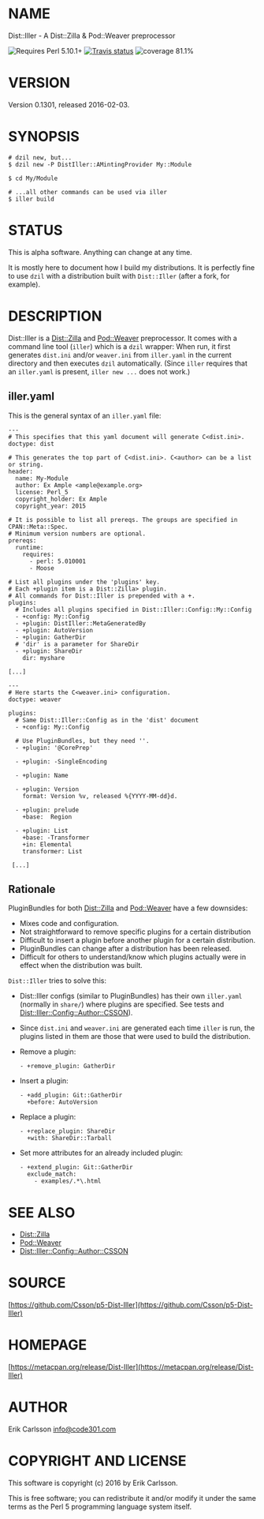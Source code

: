 # NAME

Dist::Iller - A Dist::Zilla & Pod::Weaver preprocessor

![Requires Perl 5.10.1+](https://img.shields.io/badge/perl-5.10.1+-brightgreen.svg) [![Travis status](https://api.travis-ci.org/Csson/p5-Dist-Iller.svg?branch=master)](https://travis-ci.org/Csson/p5-Dist-Iller) ![coverage 81.1%](https://img.shields.io/badge/coverage-81.1%-orange.svg)

# VERSION

Version 0.1301, released 2016-02-03.

# SYNOPSIS

    # dzil new, but...
    $ dzil new -P DistIller::AMintingProvider My::Module

    $ cd My/Module

    # ...all other commands can be used via iller
    $ iller build

# STATUS

This is alpha software. Anything can change at any time.

It is mostly here to document how I build my distributions. It is perfectly fine to use `dzil` with a distribution built with `Dist::Iller` (after a fork, for example).

# DESCRIPTION

Dist::Iller is a [Dist::Zilla](https://metacpan.org/pod/Dist::Zilla) and [Pod::Weaver](https://metacpan.org/pod/Pod::Weaver) preprocessor. It comes with a command line tool (`iller`) which is a `dzil` wrapper: When run, it first generates
`dist.ini` and/or `weaver.ini` from `iller.yaml` in the current directory and then executes `dzil` automatically. (Since `iller` requires that an `iller.yaml` is present, `iller new ...` does not work.)

## iller.yaml

This is the general syntax of an `iller.yaml` file:

    ---
    # This specifies that this yaml document will generate C<dist.ini>.
    doctype: dist

    # This generates the top part of C<dist.ini>. C<author> can be a list or string.
    header:
      name: My-Module
      author: Ex Ample <ample@example.org>
      license: Perl_5
      copyright_holder: Ex Ample
      copyright_year: 2015

    # It is possible to list all prereqs. The groups are specified in CPAN::Meta::Spec.
    # Minimum version numbers are optional.
    prereqs:
      runtime:
        requires:
          - perl: 5.010001
          - Moose

    # List all plugins under the 'plugins' key.
    # Each +plugin item is a Dist::Zilla> plugin.
    # All commands for Dist::Iller is prepended with a +.
    plugins:
      # Includes all plugins specified in Dist::Iller::Config::My::Config
      - +config: My::Config
      - +plugin: DistIller::MetaGeneratedBy
      - +plugin: AutoVersion
      - +plugin: GatherDir
      # 'dir' is a parameter for ShareDir
      - +plugin: ShareDir
        dir: myshare

    [...]

    ---
    # Here starts the C<weaver.ini> configuration.
    doctype: weaver

    plugins:
      # Same Dist::Iller::Config as in the 'dist' document
      - +config: My::Config

      # Use PluginBundles, but they need ''.
      - +plugin: '@CorePrep'

      - +plugin: -SingleEncoding

      - +plugin: Name

      - +plugin: Version
        format: Version %v, released %{YYYY-MM-dd}d.

      - +plugin: prelude
        +base:  Region

      - +plugin: List
        +base: -Transformer
        +in: Elemental
        transformer: List

     [...]

## Rationale

PluginBundles for both [Dist::Zilla](https://metacpan.org/pod/Dist::Zilla) and [Pod::Weaver](https://metacpan.org/pod/Pod::Weaver) have a few downsides:

- Mixes code and configuration.
- Not straightforward to remove specific plugins for a certain distribution
- Difficult to insert a plugin before another plugin for a certain distribution.
- PluginBundles can change after a distribution has been released.
- Difficult for others to understand/know which plugins actually were in effect when the distribution was built.

`Dist::Iller` tries to solve this:

- Dist::Iller configs (similar to PluginBundles) has their own `iller.yaml` (normally in `share/`) where plugins are specified. See tests and [Dist::Iller::Config::Author::CSSON](https://metacpan.org/pod/Dist::Iller::Config::Author::CSSON)).
- Since `dist.ini` and `weaver.ini` are generated each time `iller` is run, the plugins listed in them are those that were used to build the distribution.
- Remove a plugin:

      - +remove_plugin: GatherDir

- Insert a plugin:

      - +add_plugin: Git::GatherDir
        +before: AutoVersion

- Replace a plugin:

      - +replace_plugin: ShareDir
        +with: ShareDir::Tarball

- Set more attributes for an already included plugin:

      - +extend_plugin: Git::GatherDir
        exclude_match:
          - examples/.*\.html

# SEE ALSO

- [Dist::Zilla](https://metacpan.org/pod/Dist::Zilla)
- [Pod::Weaver](https://metacpan.org/pod/Pod::Weaver)
- [Dist::Iller::Config::Author::CSSON](https://metacpan.org/pod/Dist::Iller::Config::Author::CSSON)

# SOURCE

[https://github.com/Csson/p5-Dist-Iller](https://github.com/Csson/p5-Dist-Iller)

# HOMEPAGE

[https://metacpan.org/release/Dist-Iller](https://metacpan.org/release/Dist-Iller)

# AUTHOR

Erik Carlsson <info@code301.com>

# COPYRIGHT AND LICENSE

This software is copyright (c) 2016 by Erik Carlsson.

This is free software; you can redistribute it and/or modify it under
the same terms as the Perl 5 programming language system itself.
